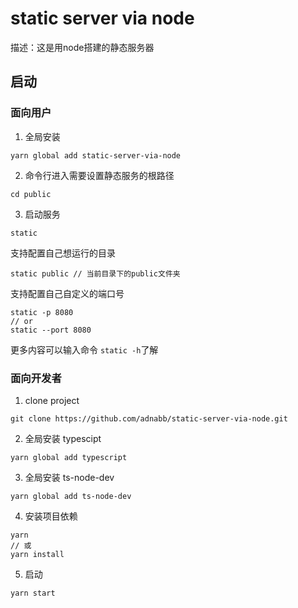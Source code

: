 # static server via node

描述：这是用node搭建的静态服务器

## 启动

### 面向用户

1. 全局安装
```
yarn global add static-server-via-node
```

2. 命令行进入需要设置静态服务的根路径
```
cd public
```

3. 启动服务
```
static
```

支持配置自己想运行的目录

```
static public // 当前目录下的public文件夹
```

支持配置自己自定义的端口号

```
static -p 8080
// or
static --port 8080
```

更多内容可以输入命令 `static -h`了解

### 面向开发者

1. clone project
```
git clone https://github.com/adnabb/static-server-via-node.git
```

2. 全局安装 typescipt
```
yarn global add typescript
```

3. 全局安装 ts-node-dev
```
yarn global add ts-node-dev
```

4. 安装项目依赖
```
yarn
// 或
yarn install
```

5. 启动
```
yarn start
```